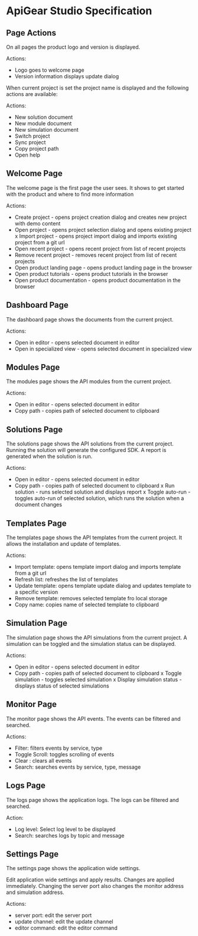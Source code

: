 # ApiGear Studio Specification

## Page Actions

On all pages the product logo and version is displayed.

Actions:

- Logo goes to welcome page
- Version information displays update dialog

When current project is set the project name is displayed and the following actions are available:

Actions:

- New solution document
- New module document
- New simulation document
- Switch project
- Sync project
- Copy project path
- Open help


## Welcome Page

The welcome page is the first page the user sees. 
It shows to get started with the product and where to find more information

Actions: 
- Create project - opens project creation dialog and creates new project with demo content
- Open project - opens project selection dialog and opens existing project
x Import project - opens project import dialog and imports existing project from a git url
- Open recent project - opens recent project from list of recent projects
- Remove recent project - removes recent project from list of recent projects
- Open product landing page - opens product landing page in the browser
- Open product tutorials - opens product tutorials in the browser
- Open product documentation - opens product documentation in the browser


## Dashboard Page

The dashboard page shows the documents from the current project.

Actions:

- Open in editor - opens selected document in editor
- Open in specialized view - opens selected document in specialized view


## Modules Page

The modules page shows the API modules from the current project.

Actions:
- Open in editor - opens selected document in editor
- Copy path - copies path of selected document to clipboard


## Solutions Page

The solutions page shows the API solutions from the current project. Running the solution will generate the configured SDK. A report is generated when the solution is run.

Actions:

- Open in editor - opens selected document in editor
- Copy path - copies path of selected document to clipboard
x Run solution - runs selected solution and displays report
x Toggle auto-run - toggles auto-run of selected solution, which runs the solution when a document changes

## Templates Page

The templates page shows the API templates from the current project. It allows the installation and update of templates.

Actions:

- Import template: opens template import dialog and imports template from a git url
- Refresh list: refreshes the list of templates
- Update template: opens template update dialog and updates template to a specific version
- Remove template: removes selected template fro local storage 
- Copy name: copies name of selected template to clipboard

## Simulation Page

The simulation page shows the API simulations from the current project. A simulation can be toggled and the simulation status can be displayed.

Actions:
- Open in editor - opens selected document in editor
- Copy path - copies path of selected document to clipboard
x Toggle simulation - toggles selected simulation
x Display simulation status - displays status of selected simulations


## Monitor Page

The monitor page shows the API events. The events can be filtered and searched.

Actions:
- Filter: filters events by service, type
- Toggle Scroll: toggles scrolling of events
- Clear : clears all events
- Search: searches events by service, type, message

## Logs Page

The logs page shows the application logs. The logs can be filtered and searched.

Action:
- Log level: Select log level to be displayed
- Search: searches logs by topic and message

## Settings Page

The settings page shows the application wide settings.

Edit application wide settings and apply results. Changes are applied immediately. Changing the server port also changes the monitor address and simulation address.

Actions:
- server port: edit the server port
- update channel: edit the update channel
- editor command: edit the editor command


